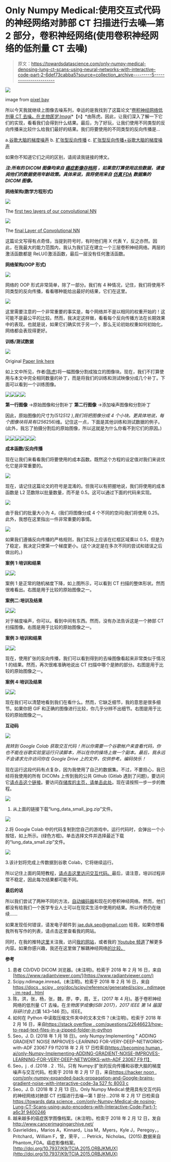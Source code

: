 # Only Numpy Medical:使用交互式代码的神经网络对肺部 CT 扫描进行去噪—第 2 部分，卷积神经网络(使用卷积神经网络的低剂量 CT 去噪)

> 原文：<https://towardsdatascience.com/only-numpy-medical-denosing-lung-ct-scans-using-neural-networks-with-interactive-code-part-2-6def73cabba5?source=collection_archive---------5----------------------->

![](img/e9196fed8bd60f3e39c586fdb46c5131.png)

image from [pixel bay](https://pixabay.com/en/anatomical-anatomy-body-gut-health-2261006/)

所以今天我就继续上图像去噪系列，幸运的是我找到了这篇论文“[卷积神经网络低剂量 CT 去噪。在*生物医学 Imagi*](https://arxiv.org/ftp/arxiv/papers/1610/1610.00321.pdf)*【n】*由陈虎。因此，让我们深入了解一下它们的实现，看看我们会得到什么结果。最后，为了好玩，让我们使用不同类型的反向传播来比较什么给我们最好的结果。我们将要使用的不同类型的反向传播是…

a.[谷歌大脑的梯度噪声](https://becominghuman.ai/only-numpy-implementing-adding-gradient-noise-improves-learning-for-very-deep-networks-with-adf23067f9f1)
b. [扩张型反向传播](https://hackernoon.com/only-numpy-dilated-back-propagation-and-google-brains-gradient-noise-with-interactive-code-3a527fc8003c)
c. [扩张型反向传播+谷歌大脑的梯度噪声](https://hackernoon.com/only-numpy-dilated-back-propagation-and-google-brains-gradient-noise-with-interactive-code-3a527fc8003c)

如果你不知道它们之间的区别，请阅读我链接的博文。

***注:所有的 DICOM 图像均来自*** [***癌症影像存档网***](http://www.cancerimagingarchive.net/) ***，如果您打算使用这些数据，请查阅他们的数据使用年龄政策。具体来说，我将使用来自*** [***仿真 FDA***](http://dx.doi.org/10.7937/K9/TCIA.2015.ORBJKMUX) ***数据集的 DICOM 图像。***

**网络架构(数学方程形式)**

![](img/f1bdd8c1197558af9c2eb858e3b3a576.png)

The [first two layers of our convolutional NN](https://arxiv.org/abs/1610.00321)

![](img/ba6023f97665f5dfaf5b90cf545a1753.png)

The [final Layer of Convolutional NN](https://arxiv.org/abs/1610.00321)

这篇论文写得有点奇怪，当提到符号时，有时他们用 X 代表 Y，反之亦然。因此，在我最大的能力范围内，我认为我们正在建立一个三层卷积神经网络。两层的激活函数都是 ReLU()激活函数，最后一层没有任何激活函数。

**网络架构(OOP 形式)**

![](img/178f1e481dc25771fa1f7b9149772729.png)

网络的 OOP 形式非常简单，除了一部分。我们有 4 种情况，记住，我们将使用不同类型的反向传播，看看哪种能给出最好的结果，它们在这里。

![](img/bea6dc740d85d1ad4cdff91b2742f78f.png)

这里需要注意的一个非常重要的事实是，每个网络并不是以相同的权重开始的！这可能不是最公平的比较。然而，我决定这样做，看看每个反向传播方法在长期效果中的表现。也就是说，如果它们确实优于另一个，那么无论初始权重如何初始化，网络都会表现得更好。

**训练/测试数据**

![](img/1a4b101816929d431438c5303731545b.png)

Original [Paper link here](https://arxiv.org/abs/1610.00321)

如上文中所见，作者([陈虎](https://arxiv.org/find/physics/1/au:+Chen_H/0/1/0/all/0/1))将一幅图像分割成独立的图像块。现在，我们不打算使用与本文中完全相同数量的补丁，而是将我们的训练和测试映像分成几个补丁。下面可以看到一个训练图像。

![](img/49e0ef50d17724e943cd62475ff66566.png)![](img/9752d66be2cc88eb21a249548590f92b.png)![](img/414912c771ee674be52eaec3aabaa5ac.png)![](img/db7686fefe8cb061e5b187403bf4ec8f.png)

**第一行图像** →原始图像和分割补丁
**第二行图像** →添加噪声图像和分割补丁

因此，原始图像的尺寸为(512*512 ),我们将把图像分成 4 个小块。更具体地说，每个图像块将具有(256*256)维。记住这一点，下面是其他训练和测试数据的例子。(此外，我忘了拍摄分割后的原始图像，所以这就是为什么你看不到它们的原因。)

![](img/b777894752ccd81097ddbebbb5081997.png)![](img/5611314b525f4c63bb96172d88cd513c.png)![](img/c70461ae85fdda23c8f3c832f90933bb.png)![](img/860c6176523395fd330704a99924ecd3.png)![](img/756118dd1ecd5c1d35d2451f6526de33.png)![](img/e0a60342c07e5a15cd5dbfcabba68417.png)

**成本函数/反向传播**

现在让我们来看看我们将要使用的成本函数。既然这个方程的设定值对我们来说优化它是非常重要的。

![](img/5a5c91029c8fc1b30ef5f2d185a16f6c.png)

现在，请记住这篇论文的符号是混淆的。但我可以有把握地说，我们将使用的成本函数是 L2 范数除以批量数量，而不是 0.5。这可以通过下面的代码来实现。

![](img/6aa3ee5bc2cc4931ad7c1267fae66366.png)

由于我们的批量大小为 4，(我们将图像分成 4 个不同的空间)我们将使用 0.25。此外，我想在这里指出一件非常重要的事情。

![](img/62ee2d16636ded6bec09abedd66b56b1.png)

如果我们遵循反向传播的严格规则，我们实际上应该在红框区域乘以 0.5，但是为了稳定，我决定只使第一个梯度更小。(这个决定是在多次不同的尝试和错误之后做出的。)

**案例 1:培训和结果**

![](img/7c6c63f33412afc4d1354a8657d17908.png)![](img/64d21bbdc3ab2e9ff999b58c2919294d.png)

案例 1 是正常的随机梯度下降，如上图所示，可以看到 CT 扫描的整体形状。然而很难看出。右图是用于比较的原始图像之一。

**案例二:培训及结果**

![](img/536d25b1f273af31b825aec4de321e96.png)![](img/64d21bbdc3ab2e9ff999b58c2919294d.png)

对于梯度噪声，你可以。看到中间有东西。然而，没有办法告诉这是一个肺部 CT 扫描图像。右图是用于比较的原始图像之一。

**案例 3:培训和结果**

![](img/457a2b2515307282eebb993926b680ae.png)![](img/64d21bbdc3ab2e9ff999b58c2919294d.png)

现在，使用扩张的反向传播，我们可以看到得到的去噪图像看起来非常类似于情况 1 的结果。然而，再次很难准确地说出 CT 扫描中哪个是肺的部分。右图是用于比较的原始图像之一。

**案例 4:培训及结果**

![](img/c5611f5150b1c49cd87a651c4484cb3d.png)![](img/64d21bbdc3ab2e9ff999b58c2919294d.png)

现在我们可以清楚地看到我们在看什么。然而，它缺乏细节，我的意思是很多细节。如果你把 GIF 和正确的图像进行比较，你几乎分辨不出细节。右图是用于比较的原始图像之一。

**互动码**

![](img/7c1acbb9dc28a7300bdabc76e4c074d1.png)

*我转到 Google Colab 获取交互代码！所以你需要一个谷歌帐户来查看代码，你也不能在谷歌实验室运行只读脚本，所以在你的操场上做一个副本。最后，我永远不会请求允许访问你在 Google Drive 上的文件，仅供参考。编码快乐！*

现在运行这段代码有点复杂，因为我使用了自己的数据集。不过，不要担心，我已经将我使用的所有 DICOMs 上传到我的公共 Github (Gitlab 遇到了问题)，要访问它[请点击这个链接](https://github.com/JaeDukSeo/Only_Numpy_Basic/tree/master/a_Lung_CT_Scan_Data)。要访问[存储库的主页，请单击此处](https://gitlab.com/jae.duk.seo/Only_Numpy/tree/master)。现在请按照一步一步的教程。

![](img/e1e68643bd145744eda28fe435cd2cc3.png)

1.  从上面的链接下载“lung_data_small_jpg.zip”文件。

![](img/c9d3d7ee8962c155d42b79f2953f37c1.png)

2.将 Google Colab 中的代码复制到您自己的游戏中。运行代码时，会弹出一个小按钮，如上所示。(绿色方框)。单击选择文件并选择最近下载的“lung_data_small.zip”文件。

![](img/4c7c4c83866347e4d991b8878181b588.png)

3.该计划将完成上传数据到谷歌 Colab，它将继续运行。

所以记住上面的简短教程，[请点击这里访问交互代码。](https://colab.research.google.com/drive/1srgPvZ3rnRBGMFg37cZxAkwTRoLsKSHw)最后，请注意，培训过程非常不稳定，因此每次结果都可能不同。

**最后的话**

所以我们尝试了两种不同的方法，[自动编码器](/only-numpy-medical-denosing-lung-ct-scans-using-auto-encoders-with-interactive-code-part-1-a6c3f9400246)和现在的卷积神经网络。然而，他们都没有给我们一个医学专业人士可以在现实生活中使用的结果。所以传奇仍在继续……

如果发现任何错误，请发电子邮件到 jae.duk.seo@gmail.com 给我，如果你想看我所有写作的列表，请点击这里查看我的网站。

同时，在我的推特[这里](https://twitter.com/JaeDukSeo)关注我，访问[我的网站](https://jaedukseo.me/)，或者我的 [Youtube 频道](https://www.youtube.com/c/JaeDukSeo)了解更多内容。如果你感兴趣，我还在这里做了解耦神经网络[的比较。](https://becominghuman.ai/only-numpy-implementing-and-comparing-combination-of-google-brains-decoupled-neural-interfaces-6712e758c1af)

**参考**

1.  患者 CD/DVD DICOM 浏览器。(未注明)。检索于 2018 年 2 月 16 日，来自[https://www.radiantviewer.com/](https://www.radiantviewer.com/)
2.  Scipy.ndimage.imread。(未注明)。检索于 2018 年 2 月 16 日，来自[https://docs . scipy . org/doc/scipy/reference/generated/scipy . ndimage . im read . html](https://docs.scipy.org/doc/scipy/reference/generated/scipy.ndimage.imread.html)
3.  陈，洪，张，杨，张，魏，廖，李，周，王，(2017 年 4 月)。基于卷积神经网络的低剂量 CT 去噪。在*生物医学成像(ISBI 2017)，2017 IEEE 第 14 届国际研讨会上*(第 143–146 页)。IEEE。
4.  如何在 Python 中读取压缩文件夹中的文本文件？(未注明)。检索于 2018 年 2 月 16 日，来自[https://stack overflow . com/questions/22646623/how-to-read-text-files-in-a-zipped-folder-in-python](https://stackoverflow.com/questions/22646623/how-to-read-text-files-in-a-zipped-folder-in-python)
5.  Seo，J. D. (2018 年 1 月 18 日)。only Numpy:Implementing " ADDING GRADIENT NOISE IMPROVES-LEARNING FOR-VERY-DEEP-NETWORKS-with-ADF 23067 F9 f12018 年 2 月 17 日检索自[https://becoming human . ai/only-Numpy-Implementing-ADDING-GRADIENT-NOISE-IMPROVES-LEARNING-FOR-VERY-DEEP-NETWORKS-with-ADF 23067 F9 f1】](https://becominghuman.ai/only-numpy-implementing-adding-gradient-noise-improves-learning-for-very-deep-networks-with-adf23067f9f1)
6.  Seo，j . d .(2018 . 2 . 15)。只有 Numpy:扩张的反向传播和谷歌大脑的梯度噪声与交互代码。检索于 2018 年 2 月 17 日，来自[https://hacker noon . com/only-numpy-expanded-back-propagation-and-Google-brains-gradient-noise-with-interactive-code-3a 527 fc 8003 c](https://hackernoon.com/only-numpy-dilated-back-propagation-and-google-brains-gradient-noise-with-interactive-code-3a527fc8003c)
7.  Seo，J. D. (2018 年 2 月 13 日)。Only Numpy Medical:使用具有交互代码的神经网络对肺部 CT 扫描进行去噪—第 1 部分…2018 年 2 月 17 日检索自[https://towards data science . com/only-Numpy-Medical-de nosing-Lung-CT-Scans-using-auto-encoders-with-Interactive-Code-Part-1-a6c3f 9400246](/only-numpy-medical-denosing-lung-ct-scans-using-auto-encoders-with-interactive-code-part-1-a6c3f9400246)
8.  越来越多的癌症医学图像档案。(未注明)。检索于 2018 年 2 月 12 日，发自 http://www.cancerimagingarchive.net/
9.  Gavrielides，Marios A，Kinnard，Lisa M，Myers，Kyle J，Peregoy，，Pritchard，William F，曾，荣平，… Petrick，Nicholas。(2015).数据来自 Phantom_FDA。癌症影像档案。[http://doi.org/10.7937/K9/TCIA.2015.ORBJKMUX](http://doi.org/10.7937/K9/TCIA.2015.ORBJKMUX)